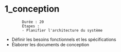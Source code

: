 # 1_conception
            Durée : 20
            Étapes :
            - Planifier l'architecture du système
- Définir les besoins fonctionnels et les spécifications
- Élaborer les documents de conception
            